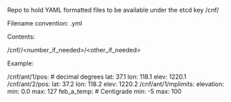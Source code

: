 Repo to hold YAML formatted files to be available under the etcd key /cnf/<subsystem>

Filename convention: <subsystem>.yml

Contents:

/cnf/<subsystem>/<number_if_needed>/<other_if_needed>

Example:

/cnf/ant/1/pos:
    # decimal degrees
    lat: 37.1
    lon: 118.1
    elev: 1220.1
/cnf/ant/2/pos:
    lat: 37.2
    lon: 118.2
    elev: 1220.2
/cnf/ant/1/mplimits:
   elevation:
     min: 0.0
     max: 127
   feb_a_temp:
     # Centigrade
     min: -5
     max: 100
     
